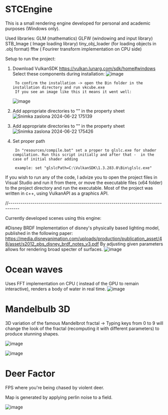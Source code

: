 # STCEngine

This is a small rendering engine developed for personal and academic purposes (Windows only).

Used libraries:
    GLM (mathematics)
    GLFW (windowing and input library)
    STB_Image ( Image loading library)
    tiny_obj_loader (for loading objects in .obj format)
    fftw ( Fourirer transform implementation on CPU side)

Setup to run the project:

1) Download VulkanSDK https://vulkan.lunarg.com/sdk/home#windows
Select these components during installation:
    ![image](https://github.com/zemi-taj-fromaz/DZGEngine/assets/99961022/433e455f-aa3c-4731-899d-607608e973b4)

        To confirm the installation -> open the Bin folder in the installation directory and run vkcube.exe
        If you see an image like this it means it went well:
    ![image](https://github.com/zemi-taj-fromaz/DZGEngine/assets/99961022/715b30e3-2b17-41a5-b0b9-a9e68ad9abfb)

3) Add appropriate directories to "<AdditionalLibraryDirectories>" in the property sheet
    ![Snimka zaslona 2024-06-22 175139](https://github.com/zemi-taj-fromaz/STCEngine/assets/99961022/5c8f3b8d-a492-4db1-a627-8d6d38be876e)



4) Add appropriate directories to "<AdditionalIncludeDirectories>"  in the property sheet
![Snimka zaslona 2024-06-22 175426](https://github.com/zemi-taj-fromaz/STCEngine/assets/99961022/eb75fe87-a005-4e9a-b3fe-a0189d9e1a5e)


6) Set proper path
        
        In "resources/compile.bat" set a proper to glslc.exe for shader compilation. Run this script initially and after that -  in the case of initial shader adding

        example: set "glslcPath=C:\VulkanSDK\1.3.283.0\Bin\glslc.exe"

If you wish to run any of the code, I advize you to open the project files in Visual Studio and run it from there, or move the executable files (x64 folder) to the project directory and run the executable.
Most of the project was written in c++, using VulkanAPI as a graphics API.

//-----------------------------------------------------------------------------------

Currently developed scenes using this engine:

#Disney BRDF
Implementation of disney's physically based lighting model, published in the following paper:
    https://media.disneyanimation.com/uploads/production/publication_asset/48/asset/s2012_pbs_disney_brdf_notes_v3.pdf
By adjusting given parameters allows for rendering broad specter of surfaces.
![image](https://github.com/zemi-taj-fromaz/STCEngine/assets/99961022/4761f1ad-588a-4206-8704-c6d7a58e7052)


# Ocean waves
Uses FFT implementation on CPU ( instead of the GPU to remain interactive), renders a body of water in real time.
![image](https://github.com/zemi-taj-fromaz/VulkanEngine/assets/99961022/fcb958dc-88e8-496a-b5e2-9116cdc1f624)

# Mandelbulb 3D

3D variation of the famous Mandelbrot fractal -> Typing keys from 0 to 9 will change the look of the fractal (recomputing it with different parameters)
to produce stunning shapes.

![image](https://github.com/zemi-taj-fromaz/VulkanEngine/assets/99961022/fb309db8-31b2-45a5-8d1c-933f0868132c)

![image](https://github.com/zemi-taj-fromaz/VulkanEngine/assets/99961022/6fe9a1ef-2043-4264-b205-b2a68a0bd5f9)



# Deer Factor

FPS where you're being chased by violent deer.

Map is generated by applying perlin noise to a  field.

![image](https://github.com/zemi-taj-fromaz/VulkanEngine/assets/99961022/59c9da95-3c64-4b3f-9ef7-53dea5e48dbe)




